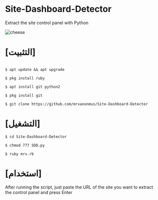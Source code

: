 # Site-Dashboard-Detector
Extract the site control panel with Python
 
![cheese](https://5zznly.com/p/2021/03/e9BRv_Screenshot_20210324-162328.jpg)

# [التثبيت] 
```

$ apt update && apt upgrade

$ pkg install ruby 

$ apt install git python2

$ pkg install git

$ git clone https://github.com/mrvanonmus/Site-Dashboard-Detector
```
# [التشغيل] 
```
$ cd Site-Dashboard-Detector

$ chmod 777 SDD.py

$ ruby mrv.rb
```
# [استخدام]
After running the script, just paste the URL of the site you want to extract the control panel and press Enter
